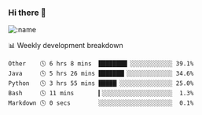 ### Hi there 👋

<!--
**lv2020/lv2020** is a ✨ _special_ ✨ repository because its `README.md` (this file) appears on your GitHub profile.

Here are some ideas to get you started:

- 🔭 I’m currently working on ...
- 🌱 I’m currently learning ...
- 👯 I’m looking to collaborate on ...
- 🤔 I’m looking for help with ...
- 💬 Ask me about ...
- 📫 How to reach me: ...
- 😄 Pronouns: ...
- ⚡ Fun fact: ...
-->
![:name](https://count.getloli.com/get/@:lv2020)
 <!-- waka-box start -->
📊 Weekly development breakdown
```text
Other    🕓 6 hrs 8 mins  ████████▏░░░░░░░░░░░░ 39.1%
Java     🕓 5 hrs 26 mins ███████▎░░░░░░░░░░░░░ 34.6%
Python   🕓 3 hrs 55 mins █████▏░░░░░░░░░░░░░░░ 25.0%
Bash     🕓 11 mins       ▎░░░░░░░░░░░░░░░░░░░░  1.3%
Markdown 🕓 0 secs        ░░░░░░░░░░░░░░░░░░░░░  0.1%
```
<!-- Powered by https://github.com/YouEclipse/waka-box-go . -->
<!-- waka-box end -->
